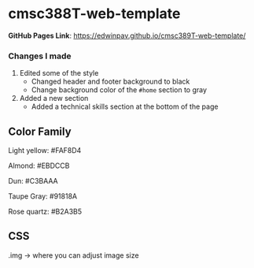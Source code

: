 # cmsc388T-web-template

**GitHub Pages Link**: https://edwinpav.github.io/cmsc389T-web-template/

### Changes I made
1. Edited some of the style
    - Changed header and footer background to black
    - Change background color of the `#home` section to gray
2. Added a new section
    - Added a technical skills section at the bottom of the page

## Color Family
Light yellow: #FAF8D4

Almond: #EBDCCB

Dun: #C3BAAA

Taupe Gray: #91818A

Rose quartz: #B2A3B5

## CSS
.img -> where you can adjust image size
